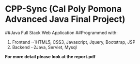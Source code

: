 # CPP-Sync (Cal Poly Pomona Advanced Java Final Project) 
##Java Full Stack Web Application 
##Programmed with: 
1. Frontend 
⋅⋅1HTML5, CSS3, Javascript, Jquery, Bootstrap, JSP 
2. Backend
⋅⋅2Java, Servlet, Mysql 

**For more detail please look at the report.pdf**

